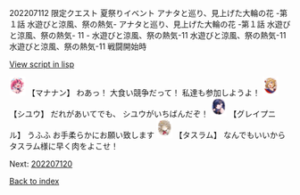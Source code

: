 202207112 限定クエスト 夏祭りイベント アナタと巡り、見上げた大輪の花 -第１話 水遊びと涼風、祭の熱気- アナタと巡り、見上げた大輪の花 -第１話 水遊びと涼風、祭の熱気- 11 - 水遊びと涼風、祭の熱気-11 水遊びと涼風、祭の熱気-11 水遊びと涼風、祭の熱気-11 戦闘開始時

[View script in lisp](../scripts/202207112.txt)

<img src="../images/units/6504021.png" alt="6504021.png" height="34"/>
【マナナン】
わあっ！
大食い競争だって！
私達も参加しようよ！

<img src="../images/units/201911.png" alt="201911.png" height="34"/>
【シユウ】
だれがあいてでも、
シユウがいちばんだぞ！

<img src="../images/units/52000511.png" alt="52000511.png" height="34"/>
【グレイプニル】
うふふ
お手柔らかにお願い致します

<img src="../images/units/502011.png" alt="502011.png" height="34"/>
【タスラム】
なんでもいいから
タスラム様に早く肉をよこせ！


Next: [202207120](202207120.md)

[Back to index](index.md)
